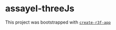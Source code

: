 # assayel-threeJs

This project was bootstrapped with [`create-r3f-app`](https://github.com/utsuboco/create-r3f-app)